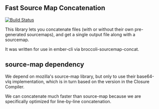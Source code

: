 Fast Source Map Concatenation 
-----------------------------

[![Build Status](https://travis-ci.org/ef4/fast-sourcemap-concat.svg?branch=master)](https://travis-ci.org/ef4/fast-sourcemap-concat)

This library lets you concatenate files (with or without their own
pre-generated sourcemaps), and get a single output file along with a
sourcemap.

It was written for use in ember-cli via broccoli-sourcemap-concat.

source-map dependency
---------------------

We depend on mozilla's source-map library, but only to use their
base64-vlq implementation, which is in turn based on the version in
the Closure Compiler. 

We can concatenate much faster than source-map because we are
specifically optimized for line-by-line concatenation.
